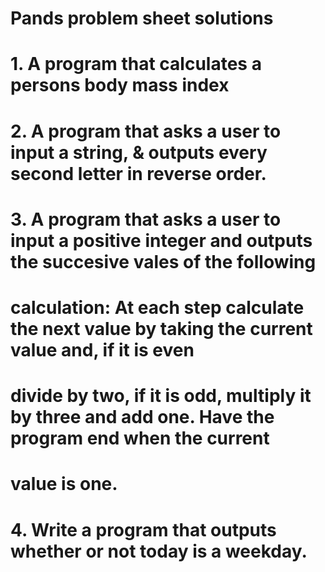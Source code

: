 # Pands problem sheet solutions

# 1. A program that calculates a persons body mass index
# 2. A program that asks a user to input a string, & outputs every second letter in reverse order.
# 3. A program that asks a user to input a positive integer and outputs the succesive vales of the following 
#    calculation: At each step calculate the next value by taking the current value and, if it is even 
#    divide by two, if it is odd, multiply it by three and add one. Have the program end when the current
#    value is one.
# 4. Write a program that outputs whether or not today is a weekday.
